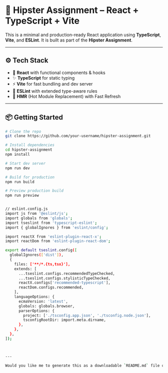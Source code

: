 # 🧠 Hipster Assignment – React + TypeScript + Vite

This is a minimal and production-ready React application using **TypeScript**, **Vite**, and **ESLint**. It is built as part of the **Hipster Assignment**.

---

## ⚙️ Tech Stack

- 🚀 **React** with functional components & hooks
- ✨ **TypeScript** for static typing
- ⚡ **Vite** for fast bundling and dev server
- 📏 **ESLint** with extended type-aware rules
- 🔄 **HMR** (Hot Module Replacement) with Fast Refresh

---

## 📦 Getting Started

```bash
# Clone the repo
git clone https://github.com/your-username/hipster-assignment.git

# Install dependencies
cd hipster-assignment
npm install

# Start dev server
npm run dev

# Build for production
npm run build

# Preview production build
npm run preview


// eslint.config.js
import js from '@eslint/js';
import globals from 'globals';
import tseslint from 'typescript-eslint';
import { globalIgnores } from 'eslint/config';

import reactX from 'eslint-plugin-react-x';
import reactDom from 'eslint-plugin-react-dom';

export default tseslint.config([
  globalIgnores(['dist']),
  {
    files: ['**/*.{ts,tsx}'],
    extends: [
      ...tseslint.configs.recommendedTypeChecked,
      ...tseslint.configs.stylisticTypeChecked,
      reactX.configs['recommended-typescript'],
      reactDom.configs.recommended,
    ],
    languageOptions: {
      ecmaVersion: 'latest',
      globals: globals.browser,
      parserOptions: {
        project: ['./tsconfig.app.json', './tsconfig.node.json'],
        tsconfigRootDir: import.meta.dirname,
      },
    },
  },
]);



---

Would you like me to generate this as a downloadable `README.md` file or help push it to GitHub with your project?
